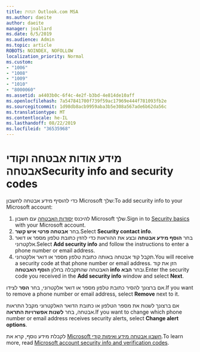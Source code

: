 ```yaml
---
title: הגהות Outlook.com MSA
ms.author: daeite
author: daeite
manager: joallard
ms.date: 6/5/2019
ms.audience: Admin
ms.topic: article
ROBOTS: NOINDEX, NOFOLLOW
localization_priority: Normal
ms.custom:
- "1006"
- "1008"
- "1009"
- "1010"
- "8000060"
ms.assetid: a4403b0c-6f4c-4e2f-b3bd-4e814de10aff
ms.openlocfilehash: 7a547841700f739f59ac17969e444f781093fb2e
ms.sourcegitcommit: 1d98db8acb9959aba3b5e308a567ade6b62da56c
ms.translationtype: MT
ms.contentlocale: he-IL
ms.lasthandoff: 08/22/2019
ms.locfileid: "36535968"
---
```

# <a name="security-info-and-security-codes"></a><span data-ttu-id="16dc7-102">מידע אודות אבטחה וקודי אבטחה</span><span class="sxs-lookup"><span data-stu-id="16dc7-102">Security info and security codes</span></span>

<span data-ttu-id="16dc7-103">כדי להוסיף מידע אבטחה לחשבון Microsoft שלך:</span><span class="sxs-lookup"><span data-stu-id="16dc7-103">To add security info to your Microsoft account:</span></span>

1. <span data-ttu-id="16dc7-104">להיכנס [יסודות האבטחה](https://account.microsoft.com/security) עם חשבון Microsoft שלך.</span><span class="sxs-lookup"><span data-stu-id="16dc7-104">Sign in to [Security basics](https://account.microsoft.com/security) with your Microsoft account.</span></span>
1. <span data-ttu-id="16dc7-105">בחר **אבטחה פרטי איש קשר**.</span><span class="sxs-lookup"><span data-stu-id="16dc7-105">Select **Security contact info**.</span></span>
1. <span data-ttu-id="16dc7-106">בחר **הוסף מידע אבטחה** ובצע את ההוראות כדי להזין כתובת טלפון מספר או דואר אלקטרוני.</span><span class="sxs-lookup"><span data-stu-id="16dc7-106">Select **Add security info** and follow the instructions to enter a phone number or email address.</span></span>
1. <span data-ttu-id="16dc7-107">תקבל קוד אבטחה באותה כתובת טלפון מספר או דואר אלקטרוני.</span><span class="sxs-lookup"><span data-stu-id="16dc7-107">You will receive a security code at that phone number or email address.</span></span> <span data-ttu-id="16dc7-108">הזן את קוד האבטחה שהתקבלה בחלון **הוסף האבטחה info** ובחר **הבא**.</span><span class="sxs-lookup"><span data-stu-id="16dc7-108">Enter the security code you received in the **Add security info** window and select **Next**.</span></span>

<span data-ttu-id="16dc7-109">אם ברצונך להסיר כתובת טלפון מספר או דואר אלקטרוני, בחר **הסר** לצידו.</span><span class="sxs-lookup"><span data-stu-id="16dc7-109">If you want to remove a phone number or email address, select **Remove** next to it.</span></span>

<span data-ttu-id="16dc7-110">אם ברצונך לשנות את מספר הטלפון או כתובת הדואר האלקטרוני מקבל התראות אבטחה, בחר **לשנות אפשרויות התראה**.</span><span class="sxs-lookup"><span data-stu-id="16dc7-110">If you want to change which phone number or email address receives security alerts, select **Change alert options**.</span></span>

<span data-ttu-id="16dc7-111">לקבלת מידע נוסף, קרא את [Microsoft חשבון אבטחה מידע ואימות קודי](https://support.microsoft.com/help/12428/).</span><span class="sxs-lookup"><span data-stu-id="16dc7-111">To learn more, read [Microsoft account security info and verification codes](https://support.microsoft.com/help/12428/).</span></span>